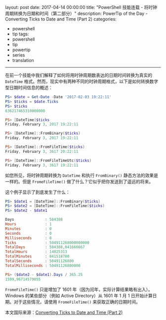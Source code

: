 layout: post
date: 2017-04-14 00:00:00
title: "PowerShell 技能连载 - 将时钟周期转换为日期和时间（第二部分）"
description: PowerTip of the Day - Converting Ticks to Date and Time (Part 2)
categories:
- powershell
- tip
tags:
- powershell
- tip
- powertip
- series
- translation
---
在前一个技能中我们解释了如何将用时钟周期数表达的日期时间转换为真实的 `DateTime` 格式。然而，现实中有两种不同的时钟周期格式，以下是如何转换数字型日期时间信息的概述：

```powershell
PS> $date = Get-Date -Date '2017-02-03 19:22:11'
PS> $ticks = $date.Ticks
PS> $ticks
636217465310000000

PS> [DateTime]$ticks
Friday, February 3, 2017 19:22:11

PS> [DateTime]::FromBinary($ticks)
Friday, February 3, 2017 19:22:11

PS> [DateTime]::FromFileTime($ticks)
Friday, February 3, 3617 20:22:11

PS> [DateTime]::FromFileTimeUtc($ticks)
Friday, February 3, 3617 19:22:11
```

如您所见，将时钟周期转换为 `DateTime` 和执行 `FromBinary()` 静态方法的效果是一样的。但是 `FromeFileTime()` 做了什么？它似乎把你发送到了遥远的将来。

这个例子显示了到底发生了什么：

```powershell
PS> $date1 = [DateTime]::FromBinary($ticks)
PS> $date2 = [DateTime]::FromFileTime($ticks)
PS> $date2 - $date1

Days              : 584388
Hours             : 1
Minutes           : 0
Seconds           : 0
Milliseconds      : 0
Ticks             : 504911268000000000
TotalDays         : 584388,041666667
TotalHours        : 14025313
TotalMinutes      : 841518780
TotalSeconds      : 50491126800
TotalMilliseconds : 50491126800000

PS> ($date2 - $date1).Days / 365.25
1599,96714579055
```

`FromeFileTime()` 只是增加了 1601 年（因为闰年，实际计算结果略有出入）。Windows 的某些部分（例如 Active Directory）从 1601 年 1 月 1 日开始计算日期。对于这些情况，请使用 `FromeFileTime()` 来获取正确的日期时间。

<!--more-->
本文国际来源：[Converting Ticks to Date and Time (Part 2)](http://community.idera.com/powershell/powertips/b/tips/posts/converting-ticks-to-date-and-time-part-2)
